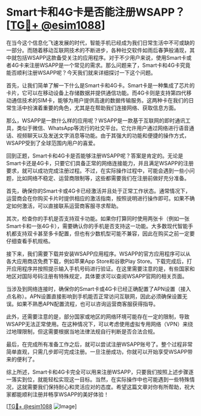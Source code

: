 # Smart卡和4G卡是否能注册WSAPP？[[TG💪+ @esim1088](https://t.me/s/esim1088)]

在当今这个信息化飞速发展的时代，智能手机已经成为我们日常生活中不可或缺的一部分。而随着移动互联网技术的不断进步，各种社交软件如雨后春笋般涌现，其中就包括WSAPP这款备受关注的应用程序。对于不少用户来说，使用Smart卡或者4G卡来注册WSAPP是一个常见的需求。那么问题来了，Smart卡和4G卡究竟能否顺利注册WSAPP呢？今天我们就来详细探讨一下这个问题。

首先，让我们简单了解一下什么是Smart卡和4G卡。Smart卡是一种集成了芯片的卡片，它可以在移动设备上存储数据并提供通信功能。而4G卡则是支持第四代移动通信技术的SIM卡，能够为用户提供高速的数据传输服务。这两种卡在我们的日常生活中扮演着重要的角色，尤其是在帮助我们连接网络、获取信息方面。

那么，WSAPP是一款什么样的应用呢？WSAPP是一款基于互联网的即时通讯工具，类似于微信、WhatsApp等流行的社交平台。它允许用户通过网络进行语音通话、视频聊天以及发送文字消息等功能。由于其强大的功能和便捷的操作方式，WSAPP受到了全球范围内用户的喜爱。

回到正题，Smart卡和4G卡是否能够注册WSAPP呢？答案是肯定的。无论是Smart卡还是4G卡，只要它们具备正常的网络连接能力，并且满足WSAPP的注册要求，就可以成功完成注册过程。不过，在实际操作过程中，可能会遇到一些小问题，比如网络不稳定、运营商限制等，这些都需要我们在注册前做好充分准备。

首先，确保你的Smart卡或4G卡已经激活并且处于正常工作状态。通常情况下，运营商会在你购买卡片时提供相应的激活指南，按照说明进行操作即可。如果不确定如何激活，可以直接联系运营商客服寻求帮助。

其次，检查你的手机是否支持双卡功能。如果你打算同时使用两张卡（例如一张Smart卡和一张4G卡），需要确认你的手机是否支持这一功能。大多数现代智能手机都支持双卡甚至多卡配置，但也有少数机型可能不兼容，因此在购买之前一定要仔细查看手机规格。

接下来，我们需要下载并安装WSAPP应用程序。WSAPP的官方应用程序可以从各大应用商店免费下载，例如苹果App Store和谷歌Play Store。下载完成后，打开应用程序并按照提示输入手机号码进行验证。在这里需要注意的是，有些国家和地区对国际号码注册有特殊规定，具体要求可以查阅WSAPP官网的相关页面。

当涉及到网络连接时，确保你的Smart卡或4G卡已经正确配置了APN设置（接入点名称）。APN设置直接影响到手机能否正常访问互联网，因此必须确保设置无误。如果不熟悉APN配置流程，也可以咨询运营商客服获得指导。

此外，还需要注意的是，部分国家或地区的网络环境可能存在一定的限制，导致WSAPP无法正常使用。在这种情况下，可以考虑使用虚拟专用网络（VPN）来绕过地理限制，但这需要根据当地法律法规自行判断是否合法合规。

最后，在完成所有准备工作之后，就可以尝试注册WSAPP账号了。整个过程非常简单直观，只需几步即可完成注册。一旦注册成功，你就可以开始享受WSAPP带来的便利了。

综上所述，Smart卡和4G卡完全可以用来注册WSAPP，只要我们按照上述步骤逐一落实到位，就能轻松实现这一目标。当然，在实际操作中也可能遇到一些特殊情况，这就需要我们保持耐心和灵活应对的态度。希望这篇文章对你有所帮助，祝大家都能顺利注册并畅享WSAPP的美好体验！

[[TG💪+ @esim1088](https://t.me/s/esim1088) ![Image](https://i.postimg.cc/4NQfJmqS/Snipaste-2025-05-13-00-14-12.png)]